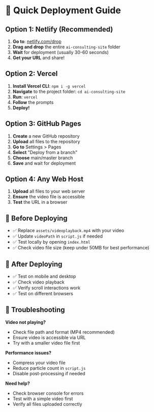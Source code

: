 # 🚀 Quick Deployment Guide

## Option 1: Netlify (Recommended)

1. **Go to**: [netlify.com/drop](https://app.netlify.com/drop)
2. **Drag and drop** the entire `ai-consulting-site` folder
3. **Wait** for deployment (usually 30-60 seconds)
4. **Get your URL** and share!

## Option 2: Vercel

1. **Install Vercel CLI**: `npm i -g vercel`
2. **Navigate** to the project folder: `cd ai-consulting-site`
3. **Run**: `vercel`
4. **Follow** the prompts
5. **Deploy!**

## Option 3: GitHub Pages

1. **Create** a new GitHub repository
2. **Upload** all files to the repository
3. **Go to** Settings > Pages
4. **Select** "Deploy from a branch"
5. **Choose** main/master branch
6. **Save** and wait for deployment

## Option 4: Any Web Host

1. **Upload** all files to your web server
2. **Ensure** the video file is accessible
3. **Test** the URL in a browser

## 📝 Before Deploying

- ✅ Replace `assets/videoplayback.mp4` with your video
- ✅ Update `videoPath` in `script.js` if needed
- ✅ Test locally by opening `index.html`
- ✅ Check video file size (keep under 50MB for best performance)

## 🎯 After Deploying

- ✅ Test on mobile and desktop
- ✅ Check video playback
- ✅ Verify scroll interactions work
- ✅ Test on different browsers

## 🔧 Troubleshooting

**Video not playing?**
- Check file path and format (MP4 recommended)
- Ensure video is accessible via URL
- Try with a smaller video file first

**Performance issues?**
- Compress your video file
- Reduce particle count in `script.js`
- Disable post-processing if needed

**Need help?**
- Check browser console for errors
- Test with a simple video first
- Verify all files uploaded correctly
